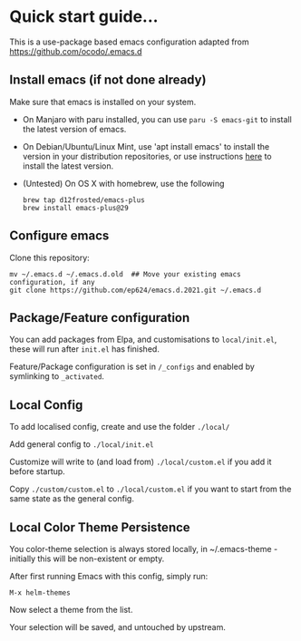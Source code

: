 # Quick start guide...

This is a use-package based emacs configuration adapted from https://github.com/ocodo/.emacs.d

## Install emacs (if not done already)

Make sure that emacs is installed on your system.

+ On Manjaro with paru installed, you can use `paru -S emacs-git` to install the latest version of emacs.
+ On Debian/Ubuntu/Linux Mint, use 'apt install emacs' to install the
  version in your distribution repositories, or use instructions
  [here](https://www.emacswiki.org/emacs/EmacsSnapshotAndDebian) to install the latest version.
+ (Untested) On OS X with homebrew, use the following

  ```
  brew tap d12frosted/emacs-plus
  brew install emacs-plus@29
  ```


## Configure emacs

Clone this repository:

  ```
  mv ~/.emacs.d ~/.emacs.d.old  ## Move your existing emacs configuration, if any
  git clone https://github.com/ep624/emacs.d.2021.git ~/.emacs.d
  ```


## Package/Feature configuration

You can add packages from Elpa, and customisations to `local/init.el`,
these will run after `init.el` has finished.

Feature/Package configuration is set in `/_configs` and enabled by
symlinking to `_activated`.

## Local Config

To add localised config, create and use the folder `./local/`

Add general config to `./local/init.el`

Customize will write to (and load from) `./local/custom.el` if you add
it before startup.

Copy `./custom/custom.el` to `./local/custom.el` if you want to start
from the same state as the general config.


## Local Color Theme Persistence

You color-theme selection is always stored locally, in
~/.emacs-theme - initially this will be non-existent or empty.

After first running Emacs with this config, simply run:

    M-x helm-themes

Now select a theme from the list.

Your selection will be saved, and untouched by upstream.
